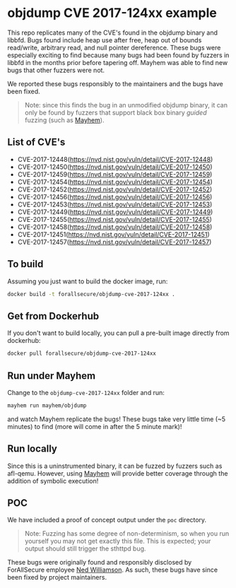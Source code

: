 # objdump CVE 2017-124xx example

This repo replicates many of the CVE's found in the objdump binary and libbfd.
Bugs found include heap use after free, heap out of bounds read/write,
arbitrary read, and null pointer dereference. These bugs were especially
exciting to find because many bugs had been found by fuzzers in libbfd in
the months prior before tapering off. Mayhem was able to find new bugs that
other fuzzers were not.

We reported these bugs responsibly to the maintainers and the bugs have been
fixed.

> Note: since this finds the bug in an unmodified objdump binary, it can only
> be found by fuzzers that support black box binary *guided* fuzzing (such as
> [Mayhem](https://www.forallsecure.com/solutions/devsecops/)).

## List of CVE's
- CVE-2017-12448(https://nvd.nist.gov/vuln/detail/CVE-2017-12448)
- CVE-2017-12450(https://nvd.nist.gov/vuln/detail/CVE-2017-12450)
- CVE-2017-12459(https://nvd.nist.gov/vuln/detail/CVE-2017-12459)
- CVE-2017-12454(https://nvd.nist.gov/vuln/detail/CVE-2017-12454)
- CVE-2017-12452(https://nvd.nist.gov/vuln/detail/CVE-2017-12452)
- CVE-2017-12456(https://nvd.nist.gov/vuln/detail/CVE-2017-12456)
- CVE-2017-12453(https://nvd.nist.gov/vuln/detail/CVE-2017-12453)
- CVE-2017-12449(https://nvd.nist.gov/vuln/detail/CVE-2017-12449)
- CVE-2017-12455(https://nvd.nist.gov/vuln/detail/CVE-2017-12455)
- CVE-2017-12458(https://nvd.nist.gov/vuln/detail/CVE-2017-12458)
- CVE-2017-12451(https://nvd.nist.gov/vuln/detail/CVE-2017-12451)
- CVE-2017-12457(https://nvd.nist.gov/vuln/detail/CVE-2017-12457)

## To build

Assuming you just want to build the docker image, run:

```bash
docker build -t forallsecure/objdump-cve-2017-124xx .
```

## Get from Dockerhub

If you don't want to build locally, you can pull a pre-built image
directly from dockerhub:

```bash
docker pull forallsecure/objdump-cve-2017-124xx
```


## Run under Mayhem

Change to the `objdump-cve-2017-124xx` folder and run:

```bash
mayhem run mayhem/objdump
```

and watch Mayhem replicate the bugs! These bugs take very little time (~5 minutes)
to find (more will come in after the 5 minute mark)!

## Run locally

Since this is a uninstrumented binary, it can be fuzzed by fuzzers such as
afl-qemu. However, using [Mayhem](https://www.forallsecure.com/solutions/devsecops/)
will provide better coverage through the addition of symbolic execution!

## POC

We have included a proof of concept output under the `poc`
directory.

> Note: Fuzzing has some degree of non-determinism, so when you run
yourself you may not get exactly this file.  This is expected; your
output should still trigger the sthttpd bug.

These bugs were originally found and responsibly disclosed
by ForAllSecure employee [Ned Williamson](https://twitter.com/nedwilliamson).
As such, these bugs have since been fixed by project maintainers.

